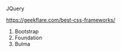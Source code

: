 JQuery

https://geekflare.com/best-css-frameworks/
1. Bootstrap
2. Foundation
3. Bulma

<!-- <!DOCTYPE html>
<html>
    <head>

    </head>
    <body>
        
    </body>
</html> -->